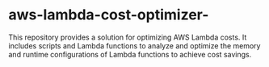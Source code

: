 # aws-lambda-cost-optimizer-
This repository provides a solution for optimizing AWS Lambda costs. It includes scripts and Lambda functions to analyze and optimize the memory and runtime configurations of Lambda functions to achieve cost savings.
